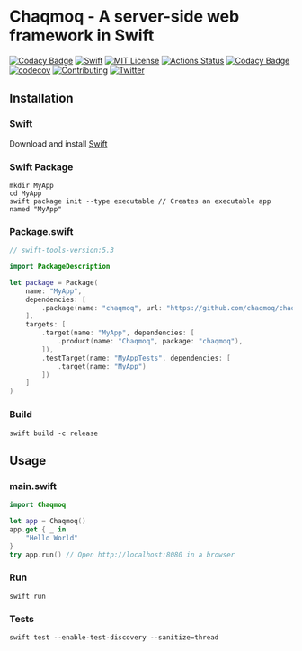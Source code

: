 # Chaqmoq - A server-side web framework in Swift
[![Codacy Badge](https://api.codacy.com/project/badge/Grade/60c4bd25d97642248747bfd7eba1fa0a)](https://app.codacy.com/gh/chaqmoq/chaqmoq?utm_source=github.com&utm_medium=referral&utm_content=chaqmoq/chaqmoq&utm_campaign=Badge_Grade_Settings)
[![Swift](https://img.shields.io/badge/swift-5.3-brightgreen.svg)](https://swift.org/download/#releases) [![MIT License](https://img.shields.io/badge/license-MIT-brightgreen.svg)](https://github.com/chaqmoq/chaqmoq/blob/master/LICENSE/) [![Actions Status](https://github.com/chaqmoq/chaqmoq/workflows/development/badge.svg)](https://github.com/chaqmoq/chaqmoq/actions) [![Codacy Badge](https://app.codacy.com/project/badge/Grade/b8dc8bdc13c94054911da004037776f4)](https://www.codacy.com/gh/chaqmoq/chaqmoq?utm_source=github.com&amp;utm_medium=referral&amp;utm_content=chaqmoq/chaqmoq&amp;utm_campaign=Badge_Grade) [![codecov](https://codecov.io/gh/chaqmoq/chaqmoq/branch/master/graph/badge.svg?token=9462JYGK4B)](https://codecov.io/gh/chaqmoq/chaqmoq) [![Contributing](https://img.shields.io/badge/contributing-guide-brightgreen.svg)](https://github.com/chaqmoq/chaqmoq/blob/master/CONTRIBUTING.md) [![Twitter](https://img.shields.io/badge/twitter-chaqmoqdev-brightgreen.svg)](https://twitter.com/chaqmoqdev)

## Installation
### Swift
Download and install [Swift](https://swift.org/download)

### Swift Package
```shell
mkdir MyApp
cd MyApp
swift package init --type executable // Creates an executable app named "MyApp"
```

### Package.swift
```swift
// swift-tools-version:5.3

import PackageDescription

let package = Package(
    name: "MyApp",
    dependencies: [
        .package(name: "chaqmoq", url: "https://github.com/chaqmoq/chaqmoq.git", .branch("master"))
    ],
    targets: [
        .target(name: "MyApp", dependencies: [
            .product(name: "Chaqmoq", package: "chaqmoq"),
        ]),
        .testTarget(name: "MyAppTests", dependencies: [
            .target(name: "MyApp")
        ])
    ]
)
```

### Build
```shell
swift build -c release
```

## Usage
### main.swift
```swift
import Chaqmoq

let app = Chaqmoq()
app.get { _ in
    "Hello World"
}
try app.run() // Open http://localhost:8080 in a browser
```

### Run
```shell
swift run
```

### Tests
```shell
swift test --enable-test-discovery --sanitize=thread
```
